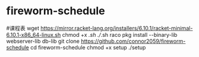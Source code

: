 # fireworm-schedule
#课程表
wget https://mirror.racket-lang.org/installers/6.10.1/racket-minimal-6.10.1-x86_64-linux.sh
chmod +x *.sh
./*.sh
raco pkg install --binary-lib webserver-lib db-lib
git clone https://github.com/connor2059/fireworm-schedule
cd fireworm-schedule
chmod +x setup
./setup
